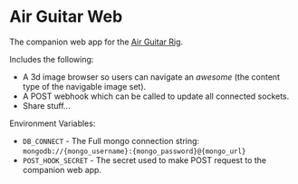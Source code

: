 # Air Guitar Web

The companion web app for the [Air Guitar Rig](https://github.com/joelongstreet/AirGuitar-Rig).

Includes the following:
* A 3d image browser so users can navigate an *awesome* (the content type of the navigable image set).
* A POST webhook which can be called to update all connected sockets.
* Share stuff...


Environment Variables:
* `DB_CONNECT` - The Full mongo connection string: `mongodb://{mongo_username}:{mongo_password}@{mongo_url}`
* `POST_HOOK_SECRET` - The secret used to make POST request to the companion web app.
